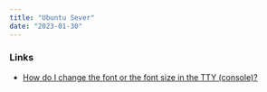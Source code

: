 ```yaml
---
title: "Ubuntu Sever"
date: "2023-01-30"
---
```


### Links
- [How do I change the font or the font size in the TTY (console)?](https://askubuntu.com/questions/173220/)